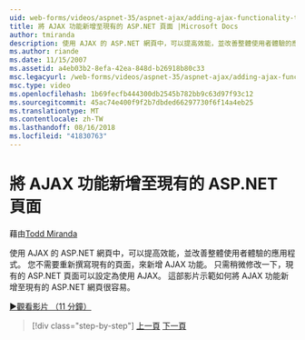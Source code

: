 ```yaml
---
uid: web-forms/videos/aspnet-35/aspnet-ajax/adding-ajax-functionality-to-an-existing-aspnet-page
title: 將 AJAX 功能新增至現有的 ASP.NET 頁面 |Microsoft Docs
author: tmiranda
description: 使用 AJAX 的 ASP.NET 網頁中，可以提高效能，並改善整體使用者體驗的應用程式。 您不需要重新撰寫現有的頁面...
ms.author: riande
ms.date: 11/15/2007
ms.assetid: a4eb03b2-8efa-42ea-848d-b26918b80c33
msc.legacyurl: /web-forms/videos/aspnet-35/aspnet-ajax/adding-ajax-functionality-to-an-existing-aspnet-page
msc.type: video
ms.openlocfilehash: 1b69fecfb444300db2545b782bb9c63d97f93c12
ms.sourcegitcommit: 45ac74e400f9f2b7dbded66297730f6f14a4eb25
ms.translationtype: MT
ms.contentlocale: zh-TW
ms.lasthandoff: 08/16/2018
ms.locfileid: "41830763"
---
```

<a name="adding-ajax-functionality-to-an-existing-aspnet-page"></a>將 AJAX 功能新增至現有的 ASP.NET 頁面
====================
藉由[Todd Miranda](https://github.com/tmiranda)

使用 AJAX 的 ASP.NET 網頁中，可以提高效能，並改善整體使用者體驗的應用程式。 您不需要重新撰寫現有的頁面，來新增 AJAX 功能。 只需稍微修改一下，現有的 ASP.NET 頁面可以設定為使用 AJAX。 這部影片示範如何將 AJAX 功能新增至現有的 ASP.NET 網頁很容易。

[&#9654;觀看影片 （11 分鐘）](https://channel9.msdn.com/Blogs/ASP-NET-Site-Videos/adding-ajax-functionality-to-an-existing-aspnet-page)

> [!div class="step-by-step"]
> [上一頁](aspnet-ajax-support-in-visual-studio-2008.md)
> [下一頁](creating-and-using-an-ajax-enabled-web-service-in-a-web-site.md)
